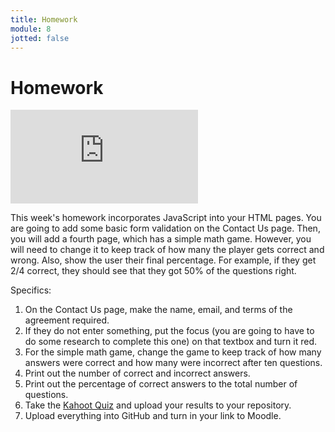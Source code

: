 ```yaml
---
title: Homework
module: 8
jotted: false
---
```


# Homework

<div class="embed-responsive embed-responsive-16by9"><iframe class="embed-responsive-item" src="https://www.youtube.com/embed/o7hI70yPrpY" frameborder="0" allowfullscreen></iframe></div>

This week's homework incorporates JavaScript into your HTML pages. You are going to add some basic form validation on the Contact Us page. Then, you will add a fourth page, which has a simple math game. However, you will need to change it to keep track of how many the player gets correct and wrong. Also, show the user their final percentage. For example, if they get 2/4 correct, they should see that they got 50% of the questions right.

Specifics:

1. On the Contact Us page, make the name, email, and terms of the agreement required.
2. If they do not enter something, put the focus (you are going to have to do some research to complete this one) on that textbox and turn it red.
3. For the simple math game, change the game to keep track of how many answers were correct and how many were incorrect after ten questions.
4. Print out the number of correct and incorrect answers.
5. Print out the percentage of correct answers to the total number of questions.
6. Take the <a href="https://create.kahoot.it/share/mart-120-week-8/e43c446e-f699-4ed5-bcce-a3f77c2dcb00" target="_new">Kahoot Quiz</a> and upload your results to your repository.
7. Upload everything into GitHub and turn in your link to Moodle.